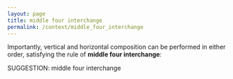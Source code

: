 ```yaml
---
layout: page
title: middle four interchange
permalink: /context/middle_four_interchange
---
```

Importantly, vertical and horizontal composition can be performed in either order, satisfying the rule of **middle four interchange**:

SUGGESTION: middle four interchange